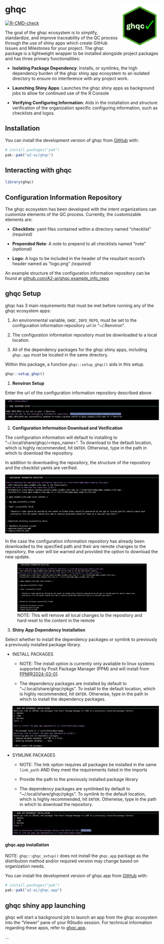 
<!-- README.md is generated from README.Rmd. Please edit that file -->

# ghqc <a href="https://github.com/a2-ai/ghqc/"><img src="man/figures/logo.png" align="right" height="139" alt="ghqc website" /></a>

<!-- badges: start -->

[![R-CMD-check](https://github.com/A2-ai/ghqc/actions/workflows/R-CMD-check.yaml/badge.svg)](https://github.com/A2-ai/ghqc/actions/workflows/R-CMD-check.yaml)
<!-- badges: end -->

The goal of the ghqc ecosystem is to simplify, standardize, and improve
traceability of the QC process through the use of shiny apps which
create GitHub Issues and Milestones for your project. The ghqc package
is a lightweight wrapper to be installed alongside project packages and
has three primary functionalities:

- **Isolating Package Dependency**: Installs, or symlinks, the high
  dependency burden of the ghqc shiny app ecosystem to an isolated
  directory to ensure no interference with any project work.

- **Launching Shiny Apps**: Launches the ghqc shiny apps as background
  jobs to allow for continued use of the R Console

- **Verifying Configuring Information**: Aids in the installation and
  structure verification of the organization specific configuring
  information, such as checklists and logos.

## Installation

You can install the development version of ghqc from
[GitHub](https://github.com/) with:

``` r
# install.packages("pak")
pak::pak("a2-ai/ghqc")
```

## Interacting with ghqc

``` r
library(ghqc)
```

## Configuration Information Repository

The ghqc ecosystem has been developed with the intent organizations can
customize elements of the QC process. Currently, the customizable
elements are:

- **Checklists**: yaml files contained within a directory named
  “checklist” *(required)*

- **Prepended Note**: A note to prepend to all checklists named “note”
  *(optional)*

- **Logo**: A logo to be included in the header of the resultant
  record’s header named as “logo.png” *(required)*

An example structure of the configuration information repository can be
found at
[github.com/A2-ai/ghqc.example_info_repo](https://github.com/A2-ai/ghqc.example_info_repo)

## ghqc Setup

ghqc has 3 main requirements that must be met before running any of the
ghqc ecosystem apps:

1.  An environmental variable, `GHQC_INFO_REPO`, must be set to the
    configuration information repository url in “~/.Renviron”.

2.  The configuration information repository must be downloaded to a
    local location.

3.  All of the dependency packages for the ghqc shiny apps, including
    `ghqc.app` must be located in the same directory.

Within this package, a function `ghqc::setup_ghqc()` aids in this setup.

``` r
ghqc::setup_ghqc()
```

1.  **Renviron Setup**

Enter the url of the configuration information repository described
above

![](man/figures/renviron_setup.png)

2.  **Configuration Information Download and Verification**

The configuration information will default to installing to
“~/.local/share/ghqc/<repo_name>”. To download to the default location,
which is highly recommended, hit `ENTER`. Otherwise, type in the path in
which to download the repository.

In addition to downloading the repository, the structure of the
repository and the checklist yamls are verified.

![](man/figures/info_repo_download.png)

In the case the configuration information repository has already been
downloaded to the specified path and their are remote changes to the
repository, the user will be warned and provided the option to download
the new update.

<figure>
<img src="man/figures/info_repo_update.png"
alt="NOTE: This will remove all local changes to the repository and hard reset to the content in the remote" />
<figcaption aria-hidden="true">NOTE: This will remove all local changes
to the repository and hard reset to the content in the
remote</figcaption>
</figure>

3.  **Shiny App Dependency Installation**

Select whether to install the dependency packages or symlink to
previously a previously installed package library.

- INSTALL PACKAGES

  - NOTE: The install option is currently only available to linux
    systems supported by Posit Package Manager (PPM) and will install
    from
    [PPM@2024-03-01](https://packagemanager.posit.co/cran/2024-03-01).

  - The dependency packages are installed by default to
    “~/.local/share/ghqc/rpkgs”. To install to the default location,
    which is highly recommended, hit `ENTER`. Otherwise, type in the
    path in which to install the dependency packages.

  ![](man/figures/install_depends.png)

- SYMLINK PACKAGES

  - NOTE: The link option requires all packages be installed in the same
    `link_path` AND they meet the requirements listed in the imports

  - Provide the path to the previously installed package library

  - The dependency packages are symlinked by default to
    “~/.local/share/ghqc/rpkgs”. To symlink to the default location,
    which is highly recommended, hit `ENTER`. Otherwise, type in the
    path in which to download the repository.

  ![](man/figures/link_depends.png)

#### ghqc.app installation

NOTE: `ghqc::ghqc_setup()` does not install the `ghqc.app` package as
the distribution method and/or required version may change based on
organization needs.

You can install the development version of ghqc.app from
[GitHub](https://github.com/) with:

``` r
# install.packages("pak")
pak::pak("a2-ai/ghqc.app")
```

## ghqc shiny app launching

ghqc will start a background job to launch an app from the ghqc
ecosystem into the “Viewer” pane of your RStudio session. For technical
information regarding these apps, refer to
[ghqc.app](https://github.com/a2-ai/ghqc.app).

…
